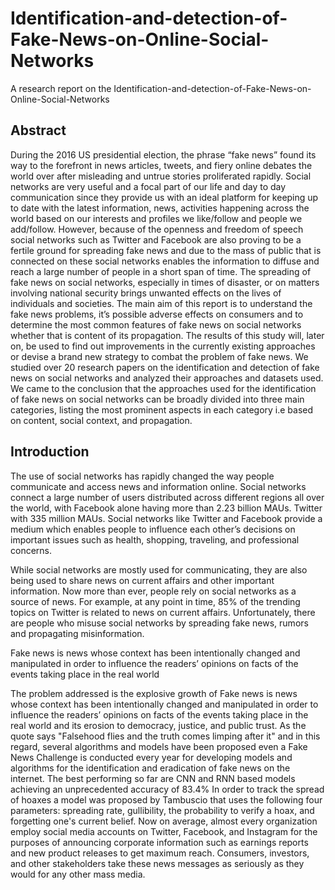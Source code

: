 # Identification-and-detection-of-Fake-News-on-Online-Social-Networks
A research report on the Identification-and-detection-of-Fake-News-on-Online-Social-Networks

## Abstract
During the 2016 US presidential election, the phrase “fake news” found its way to the
forefront in news articles, tweets, and fiery online debates the world over after misleading and
untrue stories proliferated rapidly. Social networks are very useful and a focal part of our life and
day to day communication since they provide us with an ideal platform for keeping up to date
with the latest information, news, activities happening across the world based on our interests
and profiles we like/follow and people we add/follow. However, because of the openness and
freedom of speech social networks such as Twitter and Facebook are also proving to be a fertile
ground for spreading fake news and due to the mass of public that is connected on these social
networks enables the information to diffuse and reach a large number of people in a short span of
time. The spreading of fake news on social networks, especially in times of disaster, or on
matters involving national security brings unwanted effects on the lives of individuals and
societies. The main aim of this report is to understand the fake news problems, it’s possible
adverse effects on consumers and to determine the most common features of fake news on social
networks whether that is content of its propagation. The results of this study will, later on, be
used to find out improvements in the currently existing approaches or devise a brand new
strategy to combat the problem of fake news. We studied over 20 research papers on the
identification and detection of fake news on social networks and analyzed their approaches and
datasets used. We came to the conclusion that the approaches used for the identification of fake
news on social networks can be broadly divided into three main categories, listing the most
prominent aspects in each category i.e based on content, social context, and propagation.

## Introduction
The use of social networks has rapidly changed the way people communicate and access
news and information online. Social networks connect a large number of users distributed across
different regions all over the world, with Facebook alone having more than 2.23 billion MAUs.
Twitter with 335 million MAUs. Social networks like Twitter and Facebook provide a medium
which enables people to influence each other’s decisions on important issues such as health,
shopping, traveling, and professional concerns.

While social networks are mostly used for communicating, they are also being used to
share news on current affairs and other important information. Now more than ever, people rely
on social networks as a source of news. For example, at any point in time, 85% of the trending
topics on Twitter is related to news on current affairs. Unfortunately, there are people who
misuse social networks by spreading fake news, rumors and propagating misinformation.

Fake news is news whose context has been intentionally changed and manipulated in
order to influence the readers’ opinions on facts of the events taking place in the real world

The problem addressed is the explosive growth of Fake news is news whose context has
been intentionally changed and manipulated in order to influence the readers’ opinions on facts
of the events taking place in the real world and its erosion to democracy, justice, and public trust.
As the quote says "Falsehood flies and the truth comes limping after it" and in this regard,
several algorithms and models have been proposed even a Fake News Challenge is conducted
every year for developing models and algorithms for the identification and eradication of fake
news on the internet. The best performing so far are CNN and RNN based models achieving an
unprecedented accuracy of 83.4%
In order to track the spread of hoaxes a model was proposed by Tambuscio that uses the
following four parameters: spreading rate, gullibility, the probability to verify a hoax, and
forgetting one's current belief. Now on average, almost every organization employ social media
accounts on Twitter, Facebook, and Instagram for the purposes of announcing corporate
information such as earnings reports and new product releases to get maximum reach.
Consumers, investors, and other stakeholders take these news messages as seriously as they
would for any other mass media.
